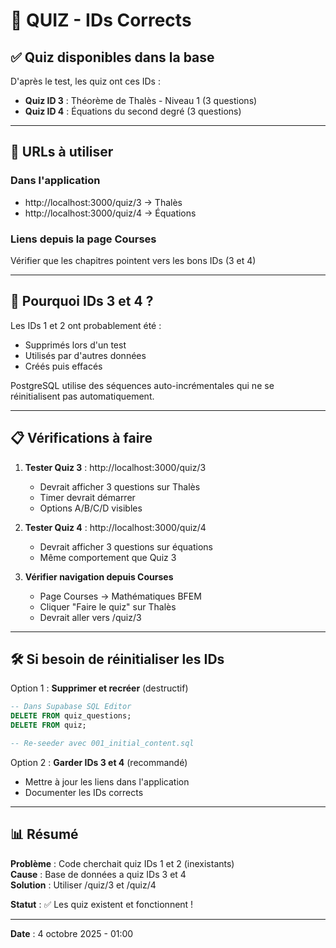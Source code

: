 # 🎯 QUIZ - IDs Corrects

## ✅ Quiz disponibles dans la base

D'après le test, les quiz ont ces IDs :

- **Quiz ID 3** : Théorème de Thalès - Niveau 1 (3 questions)
- **Quiz ID 4** : Équations du second degré (3 questions)

---

## 🔗 URLs à utiliser

### Dans l'application
- http://localhost:3000/quiz/3 → Thalès
- http://localhost:3000/quiz/4 → Équations

### Liens depuis la page Courses
Vérifier que les chapitres pointent vers les bons IDs (3 et 4)

---

## 🔧 Pourquoi IDs 3 et 4 ?

Les IDs 1 et 2 ont probablement été :
- Supprimés lors d'un test
- Utilisés par d'autres données
- Créés puis effacés

PostgreSQL utilise des séquences auto-incrémentales qui ne se réinitialisent pas automatiquement.

---

## 📋 Vérifications à faire

1. **Tester Quiz 3** : http://localhost:3000/quiz/3
   - Devrait afficher 3 questions sur Thalès
   - Timer devrait démarrer
   - Options A/B/C/D visibles

2. **Tester Quiz 4** : http://localhost:3000/quiz/4
   - Devrait afficher 3 questions sur équations
   - Même comportement que Quiz 3

3. **Vérifier navigation depuis Courses**
   - Page Courses → Mathématiques BFEM
   - Cliquer "Faire le quiz" sur Thalès
   - Devrait aller vers /quiz/3

---

## 🛠️ Si besoin de réinitialiser les IDs

Option 1 : **Supprimer et recréer** (destructif)
```sql
-- Dans Supabase SQL Editor
DELETE FROM quiz_questions;
DELETE FROM quiz;

-- Re-seeder avec 001_initial_content.sql
```

Option 2 : **Garder IDs 3 et 4** (recommandé)
- Mettre à jour les liens dans l'application
- Documenter les IDs corrects

---

## 📊 Résumé

**Problème** : Code cherchait quiz IDs 1 et 2 (inexistants)  
**Cause** : Base de données a quiz IDs 3 et 4  
**Solution** : Utiliser /quiz/3 et /quiz/4  

**Statut** : ✅ Les quiz existent et fonctionnent !

---

**Date** : 4 octobre 2025 - 01:00
